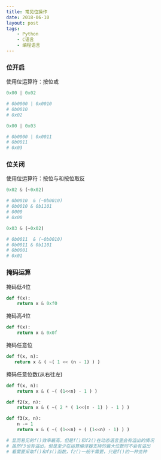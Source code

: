 ```yaml
---
title: 常见位操作
date: 2018-06-10
layout: post
tags:
    - Python
    - C语言
    - 编程语言
---
```


### 位开启 ###

使用位运算符：按位或

```python
0x00 | 0x02  

# 0b0000 | 0x0010  
# 0b0010  
# 0x02
```

```python
0x00 | 0x03  

# 0b0000 | 0x0011  
# 0b0011  
# 0x03
```

### 位关闭 ###

使用位运算符：按位与和按位取反

```python
0x02 & (~0x02)  

# 0b0010  & (~0b0010)  
# 0b0010 & 0b1101  
# 0000  
# 0x00  
```

```python
0x03 & (~0x02)  

# 0b0011  & (~0b0010)  
# 0b0011 & 0b1101  
# 0b0001  
# 0x01 
```

### 掩码运算 ###

掩码低4位

```python
def f(x):  
    return x & 0xf0 
```

掩码高4位

```python
def f(x):  
    return x & 0x0f
```

掩码任意位

```python
def f(x, n):  
   return x & ( ~( 1 << (n - 1) ) )  
```

掩码任意位数(从右往左)

```python
def f(x, n):  
    return x & ( ~( (1<<n) - 1 ) ) 

def f2(x, n):
    return x & ( ~( 2 * ( 1<<(n - 1) ) - 1 ) )

def f3(x, n):
    n -= 1
    return x & ( ~( (1<<n) + ( (1<<n) - 1) ) )

# 显而易见的f()效率最高，但是f()和f2()在动态语言里会有溢出的情况
# 虽然f3也有溢出，但是至少在运算编译器支持的最大位数时不会有溢出
# 看需要采取f()和f3()函数，f2()一般不需要，只是f()的一种变种
```
